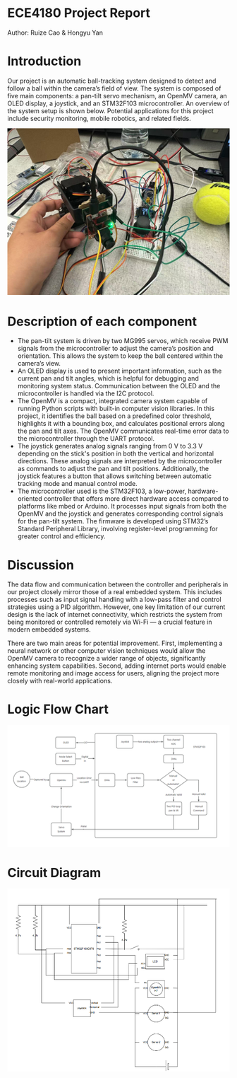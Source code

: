 # ECE4180 Project Report

Author: Ruize Cao & Hongyu Yan

# Introduction

Our project is an automatic ball-tracking system designed to detect and follow a ball within the camera’s field of view. The system is composed of five main components: a pan-tilt servo mechanism, an OpenMV camera, an OLED display, a joystick, and an STM32F103 microcontroller. An overview of the system setup is shown below. Potential applications for this project include security monitoring, mobile robotics, and related fields.

![60e641158c69c4adcca4e23fd0d584d.jpg](60e641158c69c4adcca4e23fd0d584d.jpg)

# Description of each component

- The pan-tilt system is driven by two MG995 servos, which receive PWM signals from the microcontroller to adjust the camera’s position and orientation. This allows the system to keep the ball centered within the camera’s view.
- An OLED display is used to present important information, such as the current pan and tilt angles, which is helpful for debugging and monitoring system status. Communication between the OLED and the microcontroller is handled via the I2C protocol.
- The OpenMV is a compact, integrated camera system capable of running Python scripts with built-in computer vision libraries. In this project, it identifies the ball based on a predefined color threshold, highlights it with a bounding box, and calculates positional errors along the pan and tilt axes. The OpenMV communicates real-time error data to the microcontroller through the UART protocol.
- The joystick generates analog signals ranging from 0 V to 3.3 V depending on the stick's position in both the vertical and horizontal directions. These analog signals are interpreted by the microcontroller as commands to adjust the pan and tilt positions. Additionally, the joystick features a button that allows switching between automatic tracking mode and manual control mode.
- The microcontroller used is the STM32F103, a low-power, hardware-oriented controller that offers more direct hardware access compared to platforms like mbed or Arduino. It processes input signals from both the OpenMV and the joystick and generates corresponding control signals for the pan-tilt system. The firmware is developed using STM32’s Standard Peripheral Library, involving register-level programming for greater control and efficiency.

# Discussion

The data flow and communication between the controller and peripherals in our project closely mirror those of a real embedded system. This includes processes such as input signal handling with a low-pass filter and control strategies using a PID algorithm. However, one key limitation of our current design is the lack of internet connectivity, which restricts the system from being monitored or controlled remotely via Wi-Fi — a crucial feature in modern embedded systems.

There are two main areas for potential improvement. First, implementing a neural network or other computer vision techniques would allow the OpenMV camera to recognize a wider range of objects, significantly enhancing system capabilities. Second, adding internet ports would enable remote monitoring and image access for users, aligning the project more closely with real-world applications.

# Logic Flow Chart

![image.png](image.png)

# Circuit Diagram

![image.png](image%201.png)